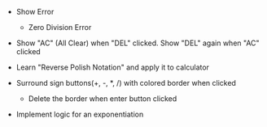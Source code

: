- Show Error
  - Zero Division Error
- Show "AC" (All Clear) when "DEL" clicked. Show "DEL" again when "AC" clicked
- Learn "Reverse Polish Notation" and apply it to calculator
- Surround sign buttons(+, -, \*, /) with colored border when clicked

  - Delete the border when enter button clicked

- Implement logic for an exponentiation
